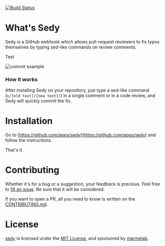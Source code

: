 [![Build Status](https://travis-ci.org/marmelab/sedy.svg?branch=master)](https://travis-ci.org/marmelab/sedy)

# What's Sedy
Sedy is a GitHub webhook which allows pull-request reviewers to fix typos themselves by typing sed-like commands on review comments.

Test

![commit example](./.github/sedy_commit_example.png)

### How it works
After installing Sedy on your repository, just type a sed-like command (`s/[old text]/[new text]/`) in a single comment or in a code review, and Sedy will quickly commit the fix.


# Installation

Go to [https://github.com/apps/sedy](https://github.com/apps/sedy) and follow the instructions.

That's it.

# Contributing
Whether it's for a bug or a suggestion, your feedback is precious. Feel free to [fill an issue](https://github.com/marmelab/sedy/issues/new). Be sure that it will be considered.

If you want to open a PR, all you need to know is written on the [CONTRIBUTING.md](./.github/CONTRIBUTING.md).

# License
[sedy](https://marmelab.com/sedy/) is licensed under the [MIT License](./LICENSE), and sponsored by [marmelab](https://marmelab.com).
